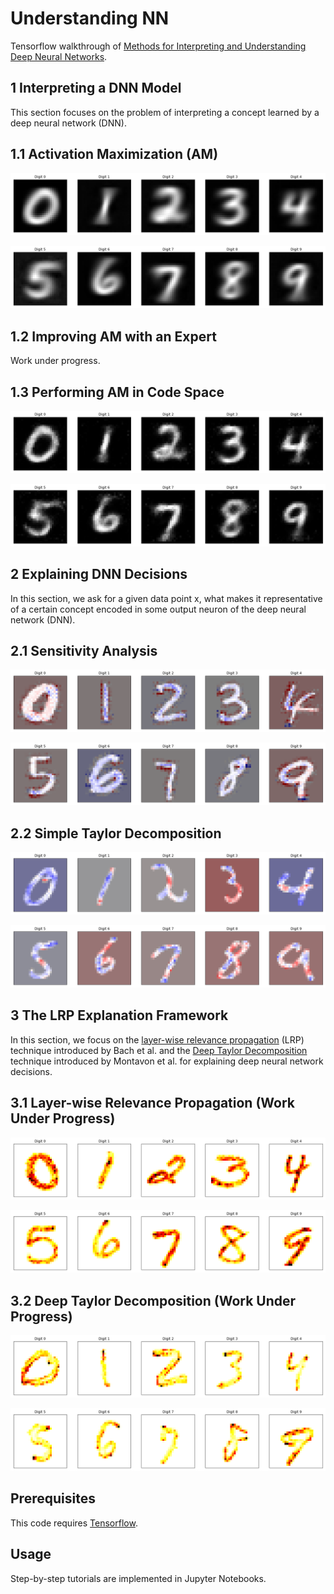 Understanding NN
================

Tensorflow walkthrough of [Methods for Interpreting and Understanding Deep Neural Networks](https://arxiv.org/abs/1706.07979).


1 Interpreting a DNN Model
--------------------------
This section focuses on the problem of interpreting a concept learned by a deep neural network (DNN).


1.1 Activation Maximization (AM)
-------------------------------
![alt tag](https://github.com/1202kbs/Understanding-NN/blob/master/assets/1_1_Activation_Maximization/DNN_1.png)

![alt tag](https://github.com/1202kbs/Understanding-NN/blob/master/assets/1_1_Activation_Maximization/DNN_2.png)


1.2 Improving AM with an Expert
-------------------------------
Work under progress.


1.3 Performing AM in Code Space
-------------------------------
![alt tag](https://github.com/1202kbs/Understanding-NN/blob/master/assets/1_3_AM_Code/DNN_1.png)

![alt tag](https://github.com/1202kbs/Understanding-NN/blob/master/assets/1_3_AM_Code/DNN_2.png)


2 Explaining DNN Decisions
--------------------------
In this section, we ask for a given data point x, what makes it representative of a certain concept encoded in some output
neuron of the deep neural network (DNN).


2.1 Sensitivity Analysis
------------------------
![alt tag](https://github.com/1202kbs/Understanding-NN/blob/master/assets/2_1_SA/DNN_1.png)

![alt tag](https://github.com/1202kbs/Understanding-NN/blob/master/assets/2_1_SA/DNN_2.png)


2.2 Simple Taylor Decomposition
-------------------------------
![alt tag](https://github.com/1202kbs/Understanding-NN/blob/master/assets/2_2_STD/DNN_1.png)

![alt tag](https://github.com/1202kbs/Understanding-NN/blob/master/assets/2_2_STD/DNN_2.png)


3 The LRP Explanation Framework
-------------------------------
In this section, we focus on the [layer-wise relevance propagation](http://journals.plos.org/plosone/article?id=10.1371/journal.pone.0130140) (LRP) technique introduced by Bach et al. and the [Deep Taylor Decomposition](https://www.sciencedirect.com/science/article/pii/S0031320316303582) technique introduced by Montavon et al. for explaining
deep neural network decisions.


3.1 Layer-wise Relevance Propagation (Work Under Progress)
----------------------------------------------------------
![alt tag](https://github.com/1202kbs/Understanding-NN/blob/master/assets/3_1_LRP/DNN_1.png)

![alt tag](https://github.com/1202kbs/Understanding-NN/blob/master/assets/3_1_LRP/DNN_2.png)


3.2 Deep Taylor Decomposition (Work Under Progress)
---------------------------------------------------
![alt tag](https://github.com/1202kbs/Understanding-NN/blob/master/assets/3_2_DTD/DNN_1.png)

![alt tag](https://github.com/1202kbs/Understanding-NN/blob/master/assets/3_2_DTD/DNN_2.png)


Prerequisites
--------------
This code requires [Tensorflow](https://www.tensorflow.org/).


Usage
-----
Step-by-step tutorials are implemented in Jupyter Notebooks.
